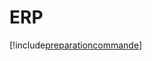 # ERP

[!include[preparationcommande](erp.preparationcommande.autogen.md)]











































